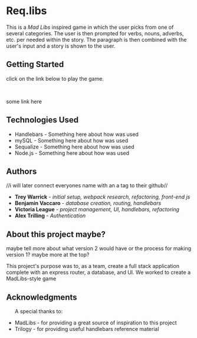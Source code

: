 
<h1>Req.libs</h1>
<p>This is a <em>Mad Libs</em> inspired game in which the user picks from one of several categories. The user
is then prompted for verbs, nouns, adverbs, etc. per needed within the story. The paragraph is then combined with the user's input and a story is shown to the user.</p>

<h2>Getting Started</h2>
<p>click on the link below to play the game.</p> 
<br>
<p><a>some link here</a></p>

<h2>Technologies Used</h2>
<ul>
<li><a>Handlebars</a> - Something here about how was used</li>
<li><a>mySQL</a> - Something here about how was used</li>
<li><a>Sequalize</a> - Something here about how  was used</li>
<li><a>Node.js</a> - Something here about how  was used</li>

</ul>

<h2>Authors</h2>
<p>//i will later connect everyones name with an a tag to their github//</p>
<ul>
    <li><strong>Trey Warrick</strong> - <em> initial setup, webpack research, refactoring, front-end js </em></li>
    <li><strong>Benjamin Vaccaro</strong> - <em> database creation, routing, handlebars  </em></li>
    <li><strong>Victoria League</strong> - <em> project management, UI, handlebars, refactoring </em></li>
    <li><strong>Alex Trilling</strong> - <em> Authentication </em></li>    
</ul>


<h2>About this project maybe?</h2>
<p> maybe tell more about what version 2 would have or the process
for making version 1? maybe more at the top?</p>
<p>This project's purpose was to, as a team, create a full stack application complete with an express router, 
a database, and UI. We worked to create a MadLibs-style game </p>


<h2>Acknowledgments</h2>
<ul>
    <p>A special thanks to:</p>
    <li>MadLibs - for providing a great source of inspiration to this project</li>
    <li>Trilogy -  for providing useful handlebars reference material </li>

</ul>

